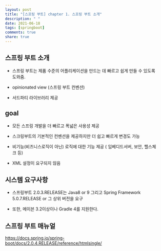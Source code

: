 ```yaml
---
layout: post
title: "[스프링 부트] chapter 1. 스프링 부트 소개"
description: " "
date: 2021-06-18
tags: [springboot]
comments: true
share: true
---
```


## 스프링 부트 소개

- 스프링 부트는 제품 수준의 어플리케이션을 만드는 데 빠르고 쉽게 만들 수 있도록 도와줌.

- opinionated view (스프링 부트 컨벤션)

- 서드파티 라이브러리 제공



## goal

- 모든 스프링 개발을 더 빠르고 폭넓은 사용성 제공

- 스크링부트의 기본적인 컨벤션을 제공하지만 더 쉽고 빠르게 변경도 가능

- 비기능(비즈니스로직이 아닌) 로직에 대한 기능 제공 ( 임베디드서버, 보안, 헬스체크 등)

- XML 설정이 요구되지 않음



## 시스템 요구사항

- 스프링부트 2.0.3.RELEASE는 Java8 or 9 그리고 Spring Framework 5.0.7.RELEASE or 그 상위 버전을 요구

- 또한, 메이븐 3.2이상이나 Gradle 4를 지원한다.



## 스프링 부트 매뉴얼

<https://docs.spring.io/spring-boot/docs/2.0.4.RELEASE/reference/htmlsingle/>





